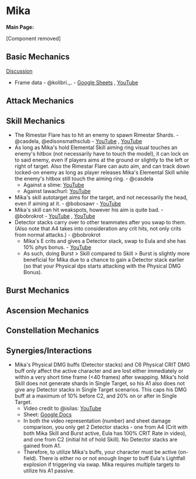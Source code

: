 # Mika

**Main Page:**

[Component removed]

## Basic Mechanics

[Discussion](https://tickets.deeznuts.moe/transcripts/mika-basic-mechanics)

* Frame data - @kolibri._. - [Google Sheets](https://docs.google.com/spreadsheets/d/1lSisZA6gmkq6bOBY3NHyqgiyvZfXEYFwAhVrmqiN7xo/edit?usp=sharing) ,  [YouTube](https://youtu.be/Jqsvtv39AEY)  

## Attack Mechanics

## Skill Mechanics

* The Rimestar Flare has to hit an enemy to spawn Rimestar Shards. - @casdela, @edisonsmathsclub - [YouTube](https://youtu.be/3QlP8I66CUA) , [YouTube](https://www.youtube.com/watch?v=y7xfOuh90Tg)  
* As long as Mika's hold Elemental Skill aiming ring visual touches an enemy's hitbox (not necessarily have to touch the model), it can lock on to said enemy, even if players aims at the ground or slightly to the left or right of target.  Also the Rimestar Flare can auto aim, and can track down locked-on enemy as long as player releases Mika's Elemental Skill while the enemy's hitbox still touch the aiming ring. - @casdela  
    * Against a slime: [YouTube](https://youtu.be/ciTZiGN3uYk)  
    * Against lawachurl: [YouTube](https://youtu.be/JXX08Ap0nBA)  
* Mika's skill autotarget aims for the target, and not necessarily the head, even if aiming at it. - @bobosawr - [YouTube](https://www.youtube.com/watch?v=aDbAgjDWgZ8)
* Mika's skill can hit weakspots, however his aim is quite bad. - @bobrokrot - [YouTube](https://youtu.be/x_eEoGwIif8)  , [YouTube](https://youtu.be/WeoLlecPEPY)  
* Detector stacks carry over to other teammates after you swap to them.  (Also note that A4 takes into consideration any crit hits, not only crits from normal attacks.)   - @bobrokrot
    * Mika's E crits and gives a Detector stack, swap to Eula and she has 10% phys bonus.  - [YouTube](https://youtu.be/b_S1POtf_AA)    
    * As such, doing Burst > Skill compared to Skill > Burst is slightly more beneficial for Mika due to a chance to gain a Detector stack earlier (so that your Physical dps starts attacking with the Physical DMG Bonus).  

## Burst Mechanics

## Ascension Mechanics

## Constellation Mechanics

## Synergies/Interactions
 
* Mika's Physical DMG buffs (Detector stacks) and C6 Physical CRIT DMG buff only affect the active character and are lost either immediately or within a very short time frame (&lt;40 frames) after swapping. Mika's hold Skill does not generate shards in Single Target, so his A1 also does not give any Detector stacks in Single Target scenarios. This caps his DMG buff at a maximum of 10% before C2, and 20% on or after in Single Target.  
    * Video credit to @isilas: [YouTube](https://www.youtube.com/watch?v=r5x4VkBjZL8)  
    * Sheet: [Google Docs](https://docs.google.com/spreadsheets/d/1_cr32SJYarNmBV1t1hPPQIPQxjmD-zEpSkNVPAg0Wek/)  
    * In both the video representation (number) and sheet damage comparison, you only get 2 Detector stacks - one from A4 (Crit with both Mika Skill and Burst active, Eula has 100% CRIT Rate in video), and one from C2 (initial hit of hold Skill). No Detector stacks are gained from A1.  
    * Therefore, to utilize Mika's buffs, your character must be active (on-field). There is either no or not enough linger to buff Eula's Lightfall explosion if triggering via swap. Mika requires multiple targets to utilize his A1 passive.